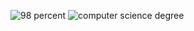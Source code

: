 ![98 percent](https://github.com/user-attachments/assets/93e6b1fe-da81-4a2a-82f7-144847228285)
![computer science degree](https://github.com/user-attachments/assets/eb32a520-9e2b-413d-a42e-240fe131a5a3)

